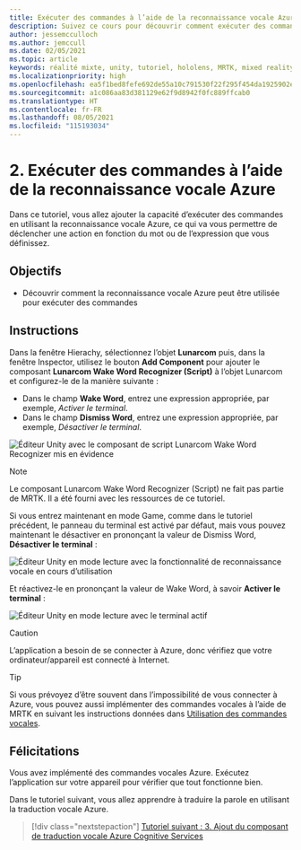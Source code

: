 ```yaml
---
title: Exécuter des commandes à l’aide de la reconnaissance vocale Azure
description: Suivez ce cours pour découvrir comment exécuter des commandes à l’aide de la reconnaissance vocale Azure dans les applications de réalité mixte.
author: jessemcculloch
ms.author: jemccull
ms.date: 02/05/2021
ms.topic: article
keywords: réalité mixte, unity, tutoriel, hololens, MRTK, mixed reality toolkit, UWP, ancres spatiales Azure, reconnaissance vocale, Windows 10
ms.localizationpriority: high
ms.openlocfilehash: ea5f1bed8fefe692de55a10c791530f22f295f454da1925902e03d5fcb169ffd
ms.sourcegitcommit: a1c086aa83d381129e62f9d8942f0fc889ffcab0
ms.translationtype: HT
ms.contentlocale: fr-FR
ms.lasthandoff: 08/05/2021
ms.locfileid: "115193034"
---
```

# <a name="2-execute-commands-using-azure-speech-recognition"></a>2. Exécuter des commandes à l’aide de la reconnaissance vocale Azure

Dans ce tutoriel, vous allez ajouter la capacité d’exécuter des commandes en utilisant la reconnaissance vocale Azure, ce qui va vous permettre de déclencher une action en fonction du mot ou de l’expression que vous définissez.

## <a name="objectives"></a>Objectifs

* Découvrir comment la reconnaissance vocale Azure peut être utilisée pour exécuter des commandes

## <a name="instructions"></a>Instructions

Dans la fenêtre Hierachy, sélectionnez l’objet **Lunarcom** puis, dans la fenêtre Inspector, utilisez le bouton **Add Component** pour ajouter le composant **Lunarcom Wake Word Recognizer (Script)** à l’objet Lunarcom et configurez-le de la manière suivante :

* Dans le champ **Wake Word**, entrez une expression appropriée, par exemple, _Activer le terminal_.
* Dans le champ **Dismiss Word**, entrez une expression appropriée, par exemple, _Désactiver le terminal_.

![Éditeur Unity avec le composant de script Lunarcom Wake Word Recognizer mis en évidence](images/mrlearning-speech/tutorial2-section1-step1-1.png)

> [!NOTE]
> Le composant Lunarcom Wake Word Recognizer (Script) ne fait pas partie de MRTK. Il a été fourni avec les ressources de ce tutoriel.

Si vous entrez maintenant en mode Game, comme dans le tutoriel précédent, le panneau du terminal est activé par défaut, mais vous pouvez maintenant le désactiver en prononçant la valeur de Dismiss Word, **Désactiver le terminal** :

![Éditeur Unity en mode lecture avec la fonctionnalité de reconnaissance vocale en cours d’utilisation](images/mrlearning-speech/tutorial2-section1-step1-2.png)

Et réactivez-le en prononçant la valeur de Wake Word, à savoir **Activer le terminal** :

![Éditeur Unity en mode lecture avec le terminal actif](images/mrlearning-speech/tutorial2-section1-step1-3.png)

> [!CAUTION]
> L’application a besoin de se connecter à Azure, donc vérifiez que votre ordinateur/appareil est connecté à Internet.

> [!TIP]
> Si vous prévoyez d’être souvent dans l’impossibilité de vous connecter à Azure, vous pouvez aussi implémenter des commandes vocales à l’aide de MRTK en suivant les instructions données dans [Utilisation des commandes vocales](mr-learning-base-09.md).

## <a name="congratulations"></a>Félicitations

Vous avez implémenté des commandes vocales Azure. Exécutez l’application sur votre appareil pour vérifier que tout fonctionne bien.

Dans le tutoriel suivant, vous allez apprendre à traduire la parole en utilisant la traduction vocale Azure.

> [!div class="nextstepaction"]
> [Tutoriel suivant : 3. Ajout du composant de traduction vocale Azure Cognitive Services](mrlearning-speechSDK-ch3.md)
